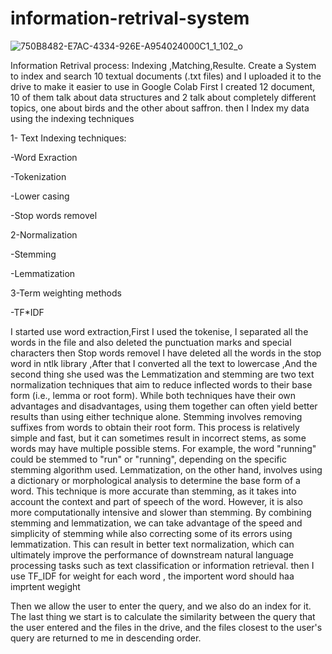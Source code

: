 # information-retrival-system



![750B8482-E7AC-4334-926E-A954024000C1_1_102_o](https://github.com/xhr7/information-retrival-system/assets/102740867/825bea5e-3c21-430e-aba6-0dd6cefcf392)



Information Retrival process: Indexing ,Matching,Resulte.
Create a System to index and search 10 textual documents (.txt files) and I uploaded it to the drive to make it easier to use in Google Colab
First I created 12 document, 10 of them talk about data structures and 2 talk about completely different topics, one about birds and the other about saffron.
then I Index my data using the indexing techniques 

1- Text Indexing techniques:

-Word Exraction

-Tokenization 

-Lower casing

-Stop words removel 

2-Normalization

-Stemming

-Lemmatization

3-Term weighting methods

-TF*IDF

I started use word extraction,First I used the tokenise, I separated all the words in the file and also deleted the punctuation marks and special characters then Stop words removel I have deleted all the words in the stop word in ntlk library ,After that I converted all the text to lowercase ,And the second thing she used was the Lemmatization and stemming are two text normalization techniques that aim to reduce inflected words to their base form (i.e., lemma or root form). While both techniques have their own advantages and disadvantages, using them together can often yield better results than using either technique alone.
Stemming involves removing suffixes from words to obtain their root form. This process is relatively simple and fast, but it can sometimes result in incorrect stems, as some words may have multiple possible stems. For example, the word "running" could be stemmed to "run" or "running", depending on the specific stemming algorithm used.
Lemmatization, on the other hand, involves using a dictionary or morphological analysis to determine the base form of a word. This technique is more accurate than stemming, as it takes into account the context and part of speech of the word. However, it is also more computationally intensive and slower than stemming.
By combining stemming and lemmatization, we can take advantage of the speed and simplicity of stemming while also correcting some of its errors using lemmatization. This can result in better text normalization, which can ultimately improve the performance of downstream natural language processing tasks such as text classification or information retrieval.
then I use TF_IDF for weight for each word , the importent word should haa imprtent wegight

Then we allow the user to enter the query, and we also do an index for it. The last thing we start is to calculate the similarity between the query that the user entered and the files in the drive, and the files closest to the user's query are returned to me in descending order.
